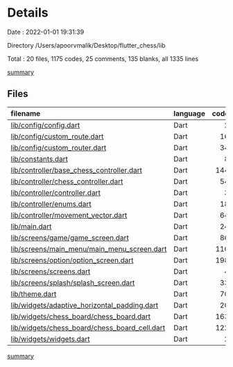 # Details

Date : 2022-01-01 19:31:39

Directory /Users/apoorvmalik/Desktop/flutter_chess/lib

Total : 20 files,  1175 codes, 25 comments, 135 blanks, all 1335 lines

[summary](results.md)

## Files
| filename | language | code | comment | blank | total |
| :--- | :--- | ---: | ---: | ---: | ---: |
| [lib/config/config.dart](/lib/config/config.dart) | Dart | 2 | 0 | 1 | 3 |
| [lib/config/custom_route.dart](/lib/config/custom_route.dart) | Dart | 16 | 0 | 3 | 19 |
| [lib/config/custom_router.dart](/lib/config/custom_router.dart) | Dart | 34 | 0 | 5 | 39 |
| [lib/constants.dart](/lib/constants.dart) | Dart | 8 | 0 | 2 | 10 |
| [lib/controller/base_chess_controller.dart](/lib/controller/base_chess_controller.dart) | Dart | 144 | 8 | 18 | 170 |
| [lib/controller/chess_controller.dart](/lib/controller/chess_controller.dart) | Dart | 54 | 1 | 16 | 71 |
| [lib/controller/controller.dart](/lib/controller/controller.dart) | Dart | 3 | 0 | 1 | 4 |
| [lib/controller/enums.dart](/lib/controller/enums.dart) | Dart | 18 | 0 | 2 | 20 |
| [lib/controller/movement_vector.dart](/lib/controller/movement_vector.dart) | Dart | 64 | 0 | 15 | 79 |
| [lib/main.dart](/lib/main.dart) | Dart | 24 | 0 | 6 | 30 |
| [lib/screens/game/game_screen.dart](/lib/screens/game/game_screen.dart) | Dart | 86 | 4 | 6 | 96 |
| [lib/screens/main_menu/main_menu_screen.dart](/lib/screens/main_menu/main_menu_screen.dart) | Dart | 110 | 0 | 6 | 116 |
| [lib/screens/option/option_screen.dart](/lib/screens/option/option_screen.dart) | Dart | 198 | 4 | 11 | 213 |
| [lib/screens/screens.dart](/lib/screens/screens.dart) | Dart | 4 | 0 | 1 | 5 |
| [lib/screens/splash/splash_screen.dart](/lib/screens/splash/splash_screen.dart) | Dart | 33 | 0 | 5 | 38 |
| [lib/theme.dart](/lib/theme.dart) | Dart | 70 | 0 | 2 | 72 |
| [lib/widgets/adaptive_horizontal_padding.dart](/lib/widgets/adaptive_horizontal_padding.dart) | Dart | 20 | 0 | 5 | 25 |
| [lib/widgets/chess_board/chess_board.dart](/lib/widgets/chess_board/chess_board.dart) | Dart | 163 | 8 | 19 | 190 |
| [lib/widgets/chess_board/chess_board_cell.dart](/lib/widgets/chess_board/chess_board_cell.dart) | Dart | 122 | 0 | 10 | 132 |
| [lib/widgets/widgets.dart](/lib/widgets/widgets.dart) | Dart | 2 | 0 | 1 | 3 |

[summary](results.md)